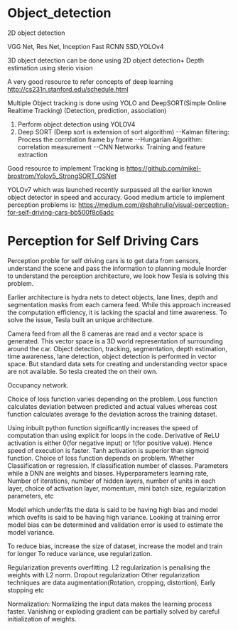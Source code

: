 # Object_detection
2D object detection

VGG Net, Res Net, Inception
Fast RCNN
SSD,YOLOv4


3D object detection can be done using 2D object detection+ Depth estimation using sterio vision

A very good resource to refer concepts of deep learning http://cs231n.stanford.edu/schedule.html


Multiple Object tracking is done using YOLO and DeepSORT(Simple Online Realtime Tracking) 
(Detection, prediction, association)
1. Perform object detection using YOLOV4
2. Deep SORT (Deep sort is extension of sort algorithm)
    --Kalman filtering: Process the correlation frame by frame
    --Hungarian Algorithm: correlation measurement
    --CNN Networks: Training and feature extraction
    
Good resource to implement Tracking is https://github.com/mikel-brostrom/Yolov5_StrongSORT_OSNet

YOLOv7 which was launched recently surpassed all the earlier known object detector in speed and accuracy.
Good medium article to implement perception problems is:
https://medium.com/@shahrullo/visual-perception-for-self-driving-cars-bb500f8c6adc



# Perception for Self Driving Cars
Perception proble for self driving cars is to get data from sensors, understand the scene and pass the information to planning module
Inorder to understand the perception architecture, we look how Tesla is solving this problem.

Earlier architecture is hydra nets to detect objects, lane lines, depth and segmentation masks from each camera feed.
While this approach increased the computation efficiency, it is lacking the spacial and time awareness. To solve the issue, Tesla built an unique architecture.

Camera feed from all the 8 cameras are read and a vector space is generated. This vector space is a 3D world representation of surrounding around the car.
Object detection, tracking, segmentation, depth estimation, time awareness, lane detection, object detection is performed in vector space. 
But standard data sets for creating and understanding vector space are not available. So tesla created the on their own.

Occupancy network.



Choice of loss function varies depending on the problem. Loss function calculates deviation between predicted and actual values whereas cost function calculates average fo the deviation across the training dataset.

Using inbuilt python function significantly increases the speed of computation than using explicit for loops in the code.
Derivative of ReLU activation is either 0(for negative input) or 1(for positive value). Hence speed of execution is faster. 
Tanh activation is superior than sigmoid function.
Choice of loss function depends on problem. Whether Classification or regression. If classification number of classes. 
Parameters while a DNN are weights and biases.
Hyperparameters learning rate, Number of iterations, number of hidden layers, number of units in each layer, choice of activation layer, momentum, mini batch size, regularization parameters, etc

Model which underfits the data is said to be having high bias and model which ovefits is said to be having high variance.
Looking at training error model bias can be determined and validation error is used to estimate the model variance.

To reduce bias, increase the size of dataset, increase the model and train for longer
To reduce variance, use regularization.

Regularization prevents overfitting.
L2 regularization is penalising the weights with L2 norm.
Dropout regularization
Other regularization techniques are data augmentation(Rotation, cropping, distortion), Early stopping etc


Normalization:
Normalizing the input data makes the learning process faster.
Vanishing or exploding gradient can be partially solved by careful initialization of weights.
